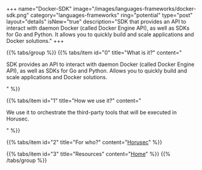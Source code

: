+++
name="Docker-SDK"
image="/images/languages-frameworks/docker-sdk.png"
category="languages-frameworks"
ring="potential"
type="post"
layout="details"
isNew="true"
description="SDK that provides an API to interact with daemon Docker (called Docker Engine API), as well as SDKs for Go and Python. It allows you to quickly build and scale applications and Docker solutions."
+++

{{% tabs/group %}}
  {{% tabs/item id="0" title="What is it?" content="<p>SDK provides an API to interact with daemon Docker (called Docker Engine API), as well as SDKs for Go and Python. Allows you to quickly build and scale applications and Docker solutions.</p>" %}}
  
  {{% tabs/item id="1" title="How we use it?" content="<p>We use it to orchestrate the third-party tools that will be executed in Horusec.</p>" %}}
  
  {{% tabs/item id="2" title="For who?" content="<a href='https://horusec.io/site/'>Horusec</a>" %}}

  {{% tabs/item id="3" title="Resources" content="<a href='https://docs.docker.com/engine/api/sdk/'>Home</a>" %}}
{{% /tabs/group %}}